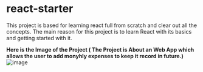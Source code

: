 # react-starter
This project is based for learning react full from scratch and clear out all the concepts.
The main reason for this project is to learn React with its basics and getting started with it.

**Here is the Image of the Project ( The Project is About an Web App which allows the user to add monyhly expenses to keep it record in future.)**
![image](https://github.com/Saijeet7/react-starter/assets/80932527/9b8802be-7226-402d-b1b1-e889098f5564)
